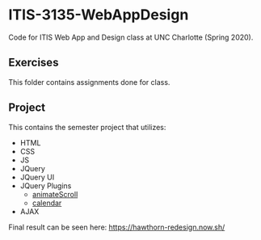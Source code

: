 # ITIS-3135-WebAppDesign
Code for ITIS Web App and Design class at UNC Charlotte (Spring 2020).

## Exercises
This folder contains assignments done for class.

## Project
This contains the semester project that utilizes:
* HTML
* CSS
* JS
* JQuery
* JQuery UI
* JQuery Plugins
  * [animateScroll](https://plugins.compzets.com/animatescroll/)
  * [calendar](http://kthornbloom.com/monthly/)
* AJAX

Final result can be seen here: https://hawthorn-redesign.now.sh/
